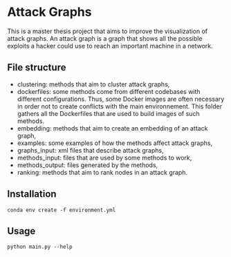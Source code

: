 # Attack Graphs

This is a master thesis project that aims to improve the visualization of attack graphs.
An attack graph is a graph that shows all the possible exploits a hacker could use to reach an important machine in a network.

## File structure

- clustering: methods that aim to cluster attack graphs,
- dockerfiles: some methods come from different codebases with different configurations. Thus, some Docker images are often necessary in order not to create conflicts with the main environnement. This folder gathers all the Dockerfiles that are used to build images of such methods.
- embedding: methods that aim to create an embedding of an attack graph,
- examples: some examples of how the methods affect attack graphs,
- graphs_input: xml files that describe attack graphs,
- methods_input: files that are used by some methods to work,
- methods_output: files generated by the methods,
- ranking: methods that aim to rank nodes in an attack graph.

## Installation

```
conda env create -f environment.yml
```

## Usage

```
python main.py --help
```
